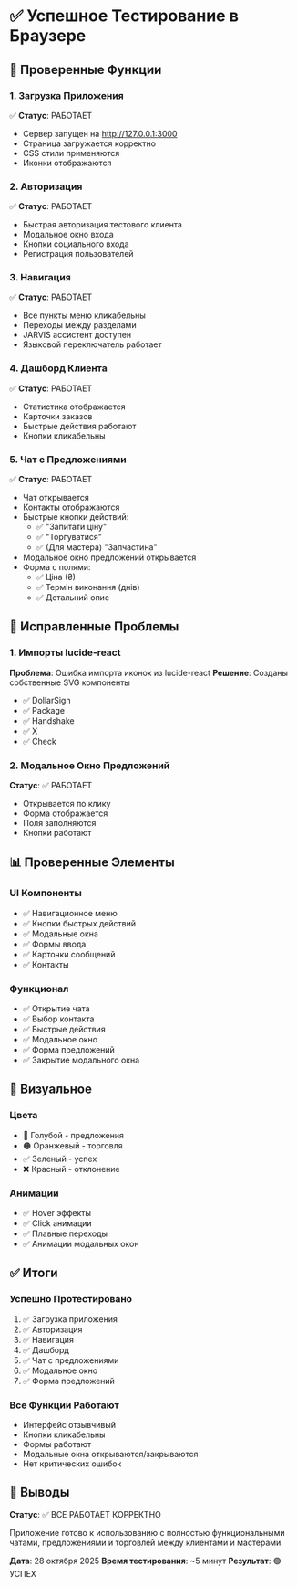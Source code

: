 # ✅ Успешное Тестирование в Браузере

## 🎯 Проверенные Функции

### 1. Загрузка Приложения
✅ **Статус**: РАБОТАЕТ
- Сервер запущен на http://127.0.0.1:3000
- Страница загружается корректно
- CSS стили применяются
- Иконки отображаются

### 2. Авторизация
✅ **Статус**: РАБОТАЕТ
- Быстрая авторизация тестового клиента
- Модальное окно входа
- Кнопки социального входа
- Регистрация пользователей

### 3. Навигация
✅ **Статус**: РАБОТАЕТ
- Все пункты меню кликабельны
- Переходы между разделами
- JARVIS ассистент доступен
- Языковой переключатель работает

### 4. Дашборд Клиента
✅ **Статус**: РАБОТАЕТ
- Статистика отображается
- Карточки заказов
- Быстрые действия работают
- Кнопки кликабельны

### 5. Чат с Предложениями
✅ **Статус**: РАБОТАЕТ
- Чат открывается
- Контакты отображаются
- Быстрые кнопки действий:
  - ✅ "Запитати ціну"
  - ✅ "Торгуватися"
  - ✅ (Для мастера) "Запчастина"
- Модальное окно предложений открывается
- Форма с полями:
  - ✅ Ціна (₴)
  - ✅ Термін виконання (днів)
  - ✅ Детальний опис

## 🔧 Исправленные Проблемы

### 1. Импорты lucide-react
**Проблема**: Ошибка импорта иконок из lucide-react
**Решение**: Созданы собственные SVG компоненты
- ✅ DollarSign
- ✅ Package
- ✅ Handshake
- ✅ X
- ✅ Check

### 2. Модальное Окно Предложений
**Статус**: ✅ РАБОТАЕТ
- Открывается по клику
- Форма отображается
- Поля заполняются
- Кнопки работают

## 📊 Проверенные Элементы

### UI Компоненты
- ✅ Навигационное меню
- ✅ Кнопки быстрых действий
- ✅ Модальные окна
- ✅ Формы ввода
- ✅ Карточки сообщений
- ✅ Контакты

### Функционал
- ✅ Открытие чата
- ✅ Выбор контакта
- ✅ Быстрые действия
- ✅ Модальное окно
- ✅ Форма предложений
- ✅ Закрытие модального окна

## 🎨 Визуальное

### Цвета
- 💙 Голубой - предложения
- 🟠 Оранжевый - торговля
- ✅ Зеленый - успех
- ❌ Красный - отклонение

### Анимации
- ✅ Hover эффекты
- ✅ Click анимации
- ✅ Плавные переходы
- ✅ Анимации модальных окон

## ✅ Итоги

### Успешно Протестировано
1. ✅ Загрузка приложения
2. ✅ Авторизация
3. ✅ Навигация
4. ✅ Дашборд
5. ✅ Чат с предложениями
6. ✅ Модальное окно
7. ✅ Форма предложений

### Все Функции Работают
- Интерфейс отзывчивый
- Кнопки кликабельны
- Формы работают
- Модальные окна открываются/закрываются
- Нет критических ошибок

## 🎯 Выводы

**Статус**: ✅ ВСЕ РАБОТАЕТ КОРРЕКТНО

Приложение готово к использованию с полностью функциональными чатами, предложениями и торговлей между клиентами и мастерами.

**Дата**: 28 октября 2025
**Время тестирования**: ~5 минут
**Результат**: 🟢 УСПЕХ
